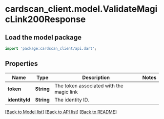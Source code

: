 # cardscan_client.model.ValidateMagicLink200Response

## Load the model package
```dart
import 'package:cardscan_client/api.dart';
```

## Properties
Name | Type | Description | Notes
------------ | ------------- | ------------- | -------------
**token** | **String** | The token associated with the magic link | 
**identityId** | **String** | The identity ID. | 

[[Back to Model list]](../README.md#documentation-for-models) [[Back to API list]](../README.md#documentation-for-api-endpoints) [[Back to README]](../README.md)


